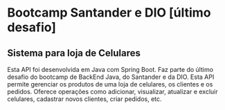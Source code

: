
# Bootcamp Santander e DIO [último desafio]


## Sistema para loja de Celulares

Esta API foi desenvolvida em Java com Spring Boot. Faz parte do último desafio do bootcamp de BackEnd Java, do Santander e da DIO.
Esta API permite gerenciar os produtos de uma loja de celulares, os clientes e os pedidos. Oferece operações como adicionar, visualizar, atualizar e excluir celulares, cadastrar novos clientes, criar pedidos, etc.